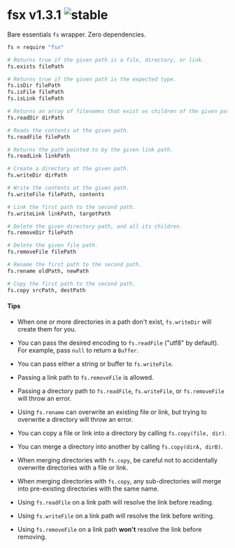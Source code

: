 
# fsx v1.3.1 ![stable](https://img.shields.io/badge/stability-stable-4EBA0F.svg?style=flat)

Bare essentials `fs` wrapper. Zero dependencies.

```coffee
fs = require "fsx"

# Returns true if the given path is a file, directory, or link.
fs.exists filePath

# Returns true if the given path is the expected type.
fs.isDir filePath
fs.isFile filePath
fs.isLink filePath

# Returns an array of filenames that exist as children of the given path.
fs.readDir dirPath

# Reads the contents at the given path.
fs.readFile filePath

# Returns the path pointed to by the given link path.
fs.readLink linkPath

# Create a directory at the given path.
fs.writeDir dirPath

# Write the contents at the given path.
fs.writeFile filePath, contents

# Link the first path to the second path.
fs.writeLink linkPath, targetPath

# Delete the given directory path, and all its children.
fs.removeDir filePath

# Delete the given file path.
fs.removeFile filePath

# Rename the first path to the second path.
fs.rename oldPath, newPath

# Copy the first path to the second path.
fs.copy srcPath, destPath
```

#### Tips

- When one or more directories in a path don't exist, `fs.writeDir` will create them for you.

- You can pass the desired encoding to `fs.readFile` ("utf8" by default). For example, pass `null` to return a `Buffer`.

- You can pass either a string or buffer to `fs.writeFile`.

- Passing a link path to `fs.removeFile` is allowed.

- Passing a directory path to `fs.readFile`, `fs.writeFile`, or `fs.removeFile` will throw an error.

- Using `fs.rename` can overwrite an existing file or link, but trying to overwrite a directory will throw an error.

- You can copy a file or link into a directory by calling `fs.copy(file, dir)`.

- You can merge a directory into another by calling `fs.copy(dirA, dirB)`.

- When merging directories with `fs.copy`, be careful not to accidentally overwrite directories with a file or link.

- When merging directories with `fs.copy`, any sub-directories will merge into pre-existing directories with the same name.

- Using `fs.readFile` on a link path will resolve the link before reading.

- Using `fs.writeFile` on a link path will resolve the link before writing.

- Using `fs.removeFile` on a link path **won't** resolve the link before removing.

